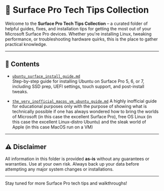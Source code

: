 # 💼 Surface Pro Tech Tips Collection

Welcome to the **Surface Pro Tech Tips Collection** – a curated folder of helpful guides, fixes, and installation tips for getting the most out of your Microsoft Surface Pro devices. Whether you're installing Linux, tweaking performance, or troubleshooting hardware quirks, this is the place to gather practical knowledge.

---

## 📁 Contents

- [`ubuntu_surface_install_guide.md`](./ubuntu_surface_install_guide_md)  
  Step-by-step guide for installing Ubuntu on Surface Pro 5, 6, or 7, including SSD prep, UEFI settings, touch support, and post-install tweaks.

- [`the_very_inofficial_macos_vm_ubuntu_guide.md`](./uthe_very_inofficial_macos_vm_ubuntu_guide.md)
  A highly inofficial guide for educational purposes only with the purpose of showing what is technically possible if one has always wondered how to bring the worlds of Microsoft (in this case the excellent Surface Pro), free OS Linux (in this case the excellent Linux-distro Ubuntu) and the sleak world of Apple (in this case MacOS run on a VM)
---

## ⚠️ Disclaimer

All information in this folder is provided **as-is** without any guarantees or warranties. Use at your own risk. Always back up your data before attempting any major system changes or installations.

---

Stay tuned for more Surface Pro tech tips and walkthroughs!
